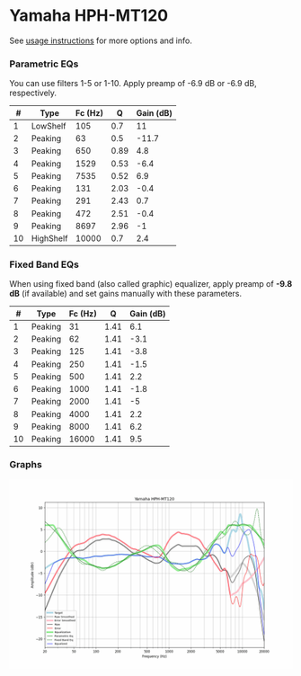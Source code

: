 # Yamaha HPH-MT120
See [usage instructions](https://github.com/jaakkopasanen/AutoEq#usage) for more options and info.

### Parametric EQs
You can use filters 1-5 or 1-10. Apply preamp of -6.9 dB or -6.9 dB, respectively.

|   # | Type      |   Fc (Hz) |    Q |   Gain (dB) |
|-----|-----------|-----------|------|-------------|
|   1 | LowShelf  |       105 | 0.7  |        11   |
|   2 | Peaking   |        63 | 0.5  |       -11.7 |
|   3 | Peaking   |       650 | 0.89 |         4.8 |
|   4 | Peaking   |      1529 | 0.53 |        -6.4 |
|   5 | Peaking   |      7535 | 0.52 |         6.9 |
|   6 | Peaking   |       131 | 2.03 |        -0.4 |
|   7 | Peaking   |       291 | 2.43 |         0.7 |
|   8 | Peaking   |       472 | 2.51 |        -0.4 |
|   9 | Peaking   |      8697 | 2.96 |        -1   |
|  10 | HighShelf |     10000 | 0.7  |         2.4 |

### Fixed Band EQs
When using fixed band (also called graphic) equalizer, apply preamp of **-9.8 dB** (if available) and set gains manually with these parameters.

|   # | Type    |   Fc (Hz) |    Q |   Gain (dB) |
|-----|---------|-----------|------|-------------|
|   1 | Peaking |        31 | 1.41 |         6.1 |
|   2 | Peaking |        62 | 1.41 |        -3.1 |
|   3 | Peaking |       125 | 1.41 |        -3.8 |
|   4 | Peaking |       250 | 1.41 |        -1.5 |
|   5 | Peaking |       500 | 1.41 |         2.2 |
|   6 | Peaking |      1000 | 1.41 |        -1.8 |
|   7 | Peaking |      2000 | 1.41 |        -5   |
|   8 | Peaking |      4000 | 1.41 |         2.2 |
|   9 | Peaking |      8000 | 1.41 |         6.2 |
|  10 | Peaking |     16000 | 1.41 |         9.5 |

### Graphs
![](./Yamaha%20HPH-MT120.png)
